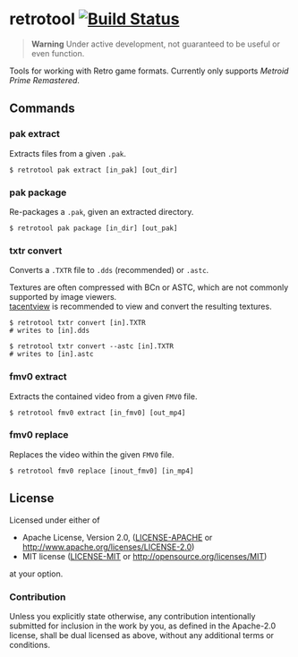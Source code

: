 # retrotool [![Build Status]][actions]

[Build Status]: https://github.com/PrimeDecomp/retrotool/actions/workflows/build.yml/badge.svg
[actions]: https://github.com/PrimeDecomp/retrotool/actions

> **Warning**
> Under active development, not guaranteed to be useful or even function.

Tools for working with Retro game formats. Currently only supports *Metroid Prime Remastered*.

## Commands

### pak extract

Extracts files from a given `.pak`.

```shell
$ retrotool pak extract [in_pak] [out_dir]
```

### pak package

Re-packages a `.pak`, given an extracted directory.

```shell
$ retrotool pak package [in_dir] [out_pak]
```

### txtr convert

Converts a `.TXTR` file to `.dds` (recommended) or `.astc`.

Textures are often compressed with BCn or ASTC, which are not commonly supported by image viewers.  
[tacentview](https://github.com/bluescan/tacentview) is recommended to view and convert the resulting textures.

```shell
$ retrotool txtr convert [in].TXTR
# writes to [in].dds

$ retrotool txtr convert --astc [in].TXTR
# writes to [in].astc
```

### fmv0 extract

Extracts the contained video from a given `FMV0` file.

```shell
$ retrotool fmv0 extract [in_fmv0] [out_mp4]
```

### fmv0 replace

Replaces the video within the given `FMV0` file.

```shell
$ retrotool fmv0 replace [inout_fmv0] [in_mp4]
```

## License

Licensed under either of

* Apache License, Version 2.0, ([LICENSE-APACHE](LICENSE-APACHE) or http://www.apache.org/licenses/LICENSE-2.0)
* MIT license ([LICENSE-MIT](LICENSE-MIT) or http://opensource.org/licenses/MIT)

at your option.

### Contribution

Unless you explicitly state otherwise, any contribution intentionally submitted
for inclusion in the work by you, as defined in the Apache-2.0 license, shall be dual licensed as above, without any
additional terms or conditions.
